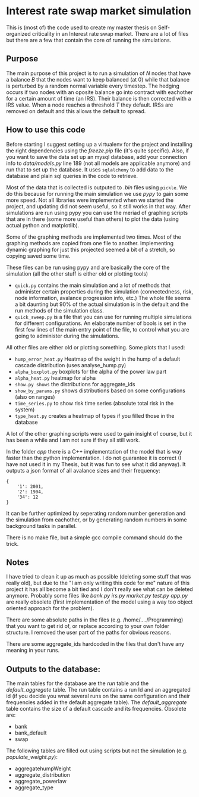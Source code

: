# Interest rate swap market simulation

This is (most of) the code used to create my master thesis on Self-organized criticality in an Interest rate swap market. 
There are a lot of files but there are a few that contain the core of running the simulations.

## Purpose

The main purpose of this project is to run a simulation of _N_ nodes that have a balance _B_ that the nodes want to keep balanced (at 0) while that balance is perturbed by a random normal variable every timestep. The hedging occurs if two nodes with an oposite balance go into contract with eachother for a certain amount of time (an IRS). Their balance is then corrected with a IRS value. When a node reaches a threshold _T_ they default. IRSs are removed on default and this allows the default to spread.

## How to use this code

Before starting I suggest setting up a virtualenv for the project and installing the right dependencies using the _freeze.pip_ file (it's quite specific). Also, if you want to save the data set up an mysql database, add your connection info to _data/models.py_ line 189 (not all models are applicable anymore) and run that to set up the database. It uses `sqlalchemy` to add data to the database and plain sql queries in the code to retrieve. 

Most of the data that is collected is outputed to _.bin_ files using `pickle`. We do this because for running the main simulation we use *pypy* to gain some more speed. Not all libraries were implemented when we started the project, and updating did not seem useful, so it still works in that way. After simulations are run using pypy you can use the meriad of graphing scripts that are in there (some more useful than others) to plot the data (using actual python and matplotlib).

Some of the graphing methods are implemented two times. Most of the graphing methods are copied from one file to another. Implementing dynamic graphing for just this projected seemed a bit of a stretch, so copying saved some time. 

These files can be run using pypy and are basically the core of the simulation (all the other stuff is either old or plotting tools)
  * `quick.py`
    contains the main simulation and a lot of methods that administer certain properties during the simulation (connectedness, risk, node information, avalance progression info, etc.) The whole file seems a bit daunting but 90% of the actual simulation is in the default and the run methods of the simulation class.
  * `quick_sweep.py`
    is a file that you can use for running multiple simulations for different configurations. An elaborate number of bools is set in the first few lines of the main entry point of the file, to control what you are going to administer during the simulations.

  All other files are either old or plotting something. Some plots that I used:

  * `hump_error_heat.py` Heatmap of the weight in the hump of a default cascade distribution (uses analyse_hump.py)
  * `alpha_boxplot.py` boxplots for the alpha of the power law part
  * `alpha_heat.py` heatmap for alpha
  * `show.py shows` the distributions for aggregate_ids
  * `show_by_params.py` shows distributions based on some configurations (also on ranges)
  * `time_series.py` to show risk time series (absolute total risk in the system)
  * `type_heat.py` creates a heatmap of types if you filled those in the database

  A lot of the other graphing scripts were used to gain insight of course, but it has been a while and I am not sure if they all still work.

  In the folder _cpp_ there is a C++ implementation of the model that is way faster than the python implementation. I do not guarantee it is correct (I have not used it in my Thesis, but it was fun to see what it did anyway). It outputs a json format of all avalance sizes and their frequency:

  ```
  {
      '1': 2001,
      '2': 1904,
      '34': 12
  }
  ```

  It can be further optimized by seperating random number generation and the simulation from eachother, or by generating random numbers in some background tasks in parallel.

  There is no make file, but a simple gcc compile command should do the trick.  

## Notes

  I have tried to clean it up as much as possible (deleting some stuff that was really old), but due to the "I am only writing this code for me" nature of this project it has all become a bit tied and I don't really see what can be deleted anymore. Probably some files like _bank.py_ _irs.py_ _market.py_ _test.py_ _app.py_ are really obsolete (first implementation of the model using a way too object oriented approach for the problem).

  There are some absolute paths in the files (e.g. /home/..../Programming) that you want to get rid of, or replace according to your own folder structure. I removed the user part of the paths for obvious reasons.

  There are some aggregate_ids hardcoded in the files that don't have any meaning in your runs.

## Outputs to the database:

  The main tables for the database are the _run_ table and the _default\_aggregate_ table. The run table contains a run Id and an aggregated id (if you decide you wnat several runs on the same configuration and their frequencies added in the default aggregate table). The _default\_aggregate_ table contains the size of a default cascade and its frequencies. Obsolete are:
  * bank
  * bank_default
  * swap
  
  The following tables are filled out using scripts but not the simulation (e.g. _populate\_weight.py_):
  * aggregatehumpWeight
  * aggregate_distribution
  * aggregate_powerlaw
  * aggregate_type